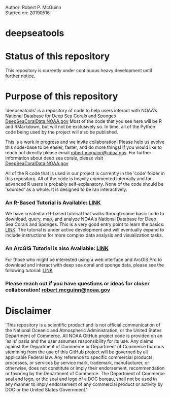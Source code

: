 Author: Robert P. McGuinn  
Started on: 20190516

# deepseatools

# Status of this repository

This repository is currently under continuous heavy development until further notice.   

# Purpose of this repository

'deepseatools' is a repository of code to help users interact with NOAA's National Database for Deep Sea Corals and Sponges [DeepSeaCoralData.NOAA.gov](https://deepseacoraldata.noaa.gov/) Most of the code that you see here will be R and RMarkdown, but will not be exclusively so. In time, all of the Python code being used by the project will also be published. 

This is a work in progress and we invite collaboration! Please help us evolve this code-base to be easier, faster, and do more things! If you would like to reach out directly please email robert.mcguinn@noaa.gov. For further information about deep sea corals, please visit [DeepSeaCoralData.NOAA.gov](https://deepseacoraldata.noaa.gov/)

All of the R code that is used in our project is currently in the 'code' folder in this repository. All of the code is heavily commented internally and for advanced R users is probably self-explanatory. None of the code should be 'sourced' as a whole. It is designed to be ran interactively.  

### An R-Based Tutorial is Available: [LINK](https://robertmcguinn.github.io/deepseatools/)        
We have created an R-based tutorial that walks through some basic code to download, query, map, and analyze NOAA's National Database for Deep Sea Corals and Sponges. This is a very good entry point to learn the basics: [LINK](https://robertmcguinn.github.io/deepseatools/). The tutorial is under active development and will eventually expand to include instructions for more complex data analysis and visualization tasks. 

### An ArcGIS Tutorial is also Available: [LINK](https://learn.arcgis.com/en/projects/explore-noaas-deep-sea-coral-database/)    
For those who might be interested using a web interface and ArcGIS Pro to download and interact with deep sea coral and sponge data, please see the following tutorial: [LINK](https://learn.arcgis.com/en/projects/explore-noaas-deep-sea-coral-database/)



### Please reach out if you have questions or ideas for closer collaboration! robert.mcguinn@noaa.gov

# Disclaimer  

'This repository is a scientific product and is not official communication of the National Oceanic and Atmospheric Administration, or the United States Department of Commerce. All NOAA GitHub project code is provided on an ‘as is’ basis and the user assumes responsibility for its use. Any claims against the Department of Commerce or Department of Commerce bureaus stemming from the use of this GitHub project will be governed by all applicable Federal law. Any reference to specific commercial products, processes, or services by service mark, trademark, manufacturer, or otherwise, does not constitute or imply their endorsement, recommendation or favoring by the Department of Commerce. The Department of Commerce seal and logo, or the seal and logo of a DOC bureau, shall not be used in any manner to imply endorsement of any commercial product or activity by DOC or the United States Government.'

